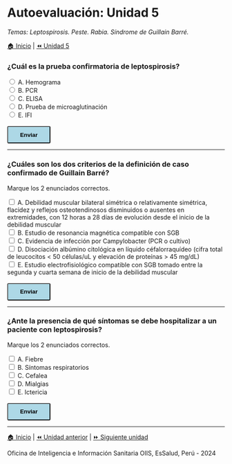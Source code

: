 <html>
<head>
<title>Autoevaluación: Unidad 4</title>
</head>
<body>

<h1>Autoevaluación: Unidad 5</h1>
<p><i>Temas: Leptospirosis. Peste. Rabia. Síndrome de Guillain Barré.</i></p>
<p><a href="index.html">&#127968; Inicio</a> | <a href="u5.html">&#9194; Unidad 5</a>

<div>
<h3>¿Cuál es la prueba confirmatoria de leptospirosis?</h3>
  <div id='block-11'>
    <label for='option-11'>
      <input type='radio' name='option' value='A' id='option-11'/>
      A. Hemograma</label>
    <span id='result-11'></span>
  </div>
   <div id='block-12'>
    <label for='option-12'>
      <input type='radio' name='option' value='B' id='option-12'/>
      B. PCR</label>
    <span id='result-12'></span>
  </div>
   <div id='block-13'>
    <label for='option-13'>
      <input type='radio' name='option' value='C' id='option-13'/>
      C. ELISA</label>
    <span id='result-13'></span>
  </div>
  <div id='block-14'>
    <label for='option-14'>
      <input type='radio' name='option' value='D' id='option-14'/>
      D. Prueba de microaglutinación</label>
    <span id='result-14'></span>
  </div>
  <div id='block-15'>
    <label for='option-15'>
      <input type='radio' name='option' value='E' id='option-15'/>
      E. IFI</label>
    <span id='result-15'></span>
  </div>
  <br>
  <button type='button' onclick='displayAnswer1()' style='width: 100px; height: 40px; border-radius: 3px; background-color: lightblue; font-weight: 700;'>Enviar</button>
</div>
<script>
  //    The function evaluates the answer and displays result
  function displayAnswer1() {
    if (document.getElementById('option-11').checked) {
      document.getElementById('block-11').style.border = '3px solid red'
      document.getElementById('result-11').style.color = 'red'
      document.getElementById('result-11').innerHTML = 'Intenta otra vez &#128552;'
      document.getElementById('block-12').style.border = 'initial';
      document.getElementById('result-12').style.color = 'initial';
      document.getElementById('result-12').innerHTML = '';
      document.getElementById('block-13').style.border = 'initial';
      document.getElementById('result-13').style.color = 'initial';
      document.getElementById('result-13').innerHTML = '';
      document.getElementById('block-14').style.border = 'initial';
      document.getElementById('result-14').style.color = 'initial';
      document.getElementById('result-14').innerHTML = '';
      document.getElementById('block-15').style.border = 'initial';
      document.getElementById('result-15').style.color = 'initial';
      document.getElementById('result-15').innerHTML = '';
    }
    if (document.getElementById('option-12').checked) {
      document.getElementById('block-12').style.border = '3px solid red'
      document.getElementById('result-12').style.color = 'red'
      document.getElementById('result-12').innerHTML = 'Intenta otra vez &#128552;'
      document.getElementById('block-11').style.border = 'initial';
      document.getElementById('result-11').style.color = 'initial';
      document.getElementById('result-11').innerHTML = '';
      document.getElementById('block-13').style.border = 'initial';
      document.getElementById('result-13').style.color = 'initial';
      document.getElementById('result-13').innerHTML = '';
      document.getElementById('block-14').style.border = 'initial';
      document.getElementById('result-14').style.color = 'initial';
      document.getElementById('result-14').innerHTML = '';
      document.getElementById('block-15').style.border = 'initial';
      document.getElementById('result-15').style.color = 'initial';
      document.getElementById('result-15').innerHTML = '';
    }
    if (document.getElementById('option-13').checked) {
      document.getElementById('block-13').style.border = '3px solid red'
      document.getElementById('result-13').style.color = 'red'
      document.getElementById('result-13').innerHTML = 'Intenta otra vez &#128552;'
      document.getElementById('block-11').style.border = 'initial';
      document.getElementById('result-11').style.color = 'initial';
      document.getElementById('result-11').innerHTML = '';
      document.getElementById('block-12').style.border = 'initial';
      document.getElementById('result-12').style.color = 'initial';
      document.getElementById('result-12').innerHTML = '';
      document.getElementById('block-14').style.border = 'initial';
      document.getElementById('result-14').style.color = 'initial';
      document.getElementById('result-14').innerHTML = '';
      document.getElementById('block-15').style.border = 'initial';
      document.getElementById('result-15').style.color = 'initial';
      document.getElementById('result-15').innerHTML = '';
    }
    if (document.getElementById('option-14').checked) {
      document.getElementById('block-14').style.border = '3px solid limegreen'
      document.getElementById('result-14').style.color = 'limegreen'
      document.getElementById('result-14').innerHTML = '¡Correcto! &#128175; La prueba confirmatoria es la prueba de microaglutinación. &#127775;'
      document.getElementById('block-11').style.border = 'initial';
      document.getElementById('result-11').style.color = 'initial';
      document.getElementById('result-11').innerHTML = '';
      document.getElementById('block-12').style.border = 'initial';
      document.getElementById('result-12').style.color = 'initial';
      document.getElementById('result-12').innerHTML = '';
      document.getElementById('block-13').style.border = 'initial';
      document.getElementById('result-13').style.color = 'initial';
      document.getElementById('result-13').innerHTML = '';
      document.getElementById('block-15').style.border = 'initial';
      document.getElementById('result-15').style.color = 'initial';
      document.getElementById('result-15').innerHTML = '';
    }
    if (document.getElementById('option-15').checked) {
      document.getElementById('block-15').style.border = '3px solid red'
      document.getElementById('result-15').style.color = 'red'
      document.getElementById('result-15').innerHTML = 'Intenta otra vez &#128552;'
      document.getElementById('block-11').style.border = 'initial';
      document.getElementById('result-11').style.color = 'initial';
      document.getElementById('result-11').innerHTML = '';
      document.getElementById('block-12').style.border = 'initial';
      document.getElementById('result-12').style.color = 'initial';
      document.getElementById('result-12').innerHTML = '';
      document.getElementById('block-13').style.border = 'initial';
      document.getElementById('result-13').style.color = 'initial';
      document.getElementById('result-13').innerHTML = '';
      document.getElementById('block-14').style.border = 'initial';
      document.getElementById('result-14').style.color = 'initial';
      document.getElementById('result-14').innerHTML = '';
    }
  }
</script>

<hr>

<div>
<h3>¿Cuáles son los dos criterios de la definición de caso confirmado de Guillain Barré?</h3>
<p> Marque los 2 enunciados correctos.</p>
  <div id='block-21'>
    <label for='option-21'>
      <input type='checkbox' name='option' value='A' id='option-21'/>
      A. Debilidad muscular bilateral simétrica o relativamente simétrica, flacidez y reflejos osteotendinosos disminuidos o ausentes en extremidades, con 12 horas a 28 días de evolución desde el inicio de la debilidad muscular</label>
    <span id='result-21'></span>
  </div>
   <div id='block-22'>
    <label for='option-22'>
      <input type='checkbox' name='option' value='B' id='option-22'/>
      B. Estudio de resonancia magnética compatible con SGB</label>
    <span id='result-22'></span>
  </div>
   <div id='block-23'>
    <label for='option-23'>
      <input type='checkbox' name='option' value='C' id='option-23'/>
      C. Evidencia de infección por Campylobacter (PCR o cultivo)</label>
    <span id='result-23'></span>
  </div>
  <div id='block-24'>
    <label for='option-24'>
      <input type='checkbox' name='option' value='D' id='option-24'/>
      D. Disociación albúmino citológica en líquido céfalorraquídeo (cifra total de leucocitos < 50 células/uL y elevación de proteínas > 45 mg/dL)</label>
    <span id='result-24'></span>
  </div>
  <div id='block-25'>
    <label for='option-25'>
      <input type='checkbox' name='option' value='E' id='option-25'/>
      E. Estudio electrofisiológico compatible con SGB tomado entre la segunda y cuarta semana de inicio de la debilidad muscular</label>
    <span id='result-25'></span>
  </div>
  <br>
  <button type='button' onclick='displayAnswer2()' style='width: 100px; height: 40px; border-radius: 3px; background-color: lightblue; font-weight: 700;'>Enviar</button>
</div>
<script>
  //    The function evaluates the answer and displays result
  function displayAnswer2() {
    if (document.getElementById('option-21').checked) {
      document.getElementById('block-21').style.border = '3px solid red'
      document.getElementById('result-21').style.color = 'red'
      document.getElementById('result-21').innerHTML = 'Incorrecto &#128552;'
    } else {
      document.getElementById('block-21').style.border = 'initial';
      document.getElementById('result-21').style.color = 'initial';
      document.getElementById('result-21').innerHTML = '';
    }
    if (document.getElementById('option-22').checked) {
      document.getElementById('block-22').style.border = '3px solid red'
      document.getElementById('result-22').style.color = 'red'
      document.getElementById('result-22').innerHTML = 'Incorrecto &#128552;'
    } else {
      document.getElementById('block-22').style.border = 'initial';
      document.getElementById('result-22').style.color = 'initial';
      document.getElementById('result-22').innerHTML = '';
    }
    if (document.getElementById('option-23').checked) {
      document.getElementById('block-23').style.border = '3px solid red'
      document.getElementById('result-23').style.color = 'red'
      document.getElementById('result-23').innerHTML = 'Incorrecto &#128552;'
    } else {
      document.getElementById('block-23').style.border = 'initial';
      document.getElementById('result-23').style.color = 'initial';
      document.getElementById('result-23').innerHTML = '';
    }
    if (document.getElementById('option-24').checked) {
      document.getElementById('block-24').style.border = '3px solid limegreen'
      document.getElementById('result-24').style.color = 'limegreen'
      document.getElementById('result-24').innerHTML = '¡Correcto! &#127775;'
    } else {
      document.getElementById('block-24').style.border = 'initial';
      document.getElementById('result-24').style.color = 'initial';
      document.getElementById('result-24').innerHTML = '';
    }
    if (document.getElementById('option-25').checked) {
      document.getElementById('block-25').style.border = '3px solid limegreen'
      document.getElementById('result-25').style.color = 'limegreen'
      document.getElementById('result-25').innerHTML = '¡Correcto! &#127775;'
    } else {
      document.getElementById('block-25').style.border = 'initial';
      document.getElementById('result-25').style.color = 'initial';
      document.getElementById('result-25').innerHTML = '';
    }
  }
</script>

<hr>


<div>
<h3>¿Ante la presencia de qué síntomas se debe hospitalizar a un paciente con leptospirosis?</h3>
<p> Marque los 2 enunciados correctos.</p>
  <div id='block-31'>
    <label for='option-31'>
      <input type='checkbox' name='option' value='A' id='option-31'/>
      A. Fiebre</label>
    <span id='result-31'></span>
  </div>
   <div id='block-32'>
    <label for='option-32'>
      <input type='checkbox' name='option' value='B' id='option-32'/>
      B. Síntomas respiratorios</label>
    <span id='result-32'></span>
  </div>
   <div id='block-33'>
    <label for='option-33'>
      <input type='checkbox' name='option' value='C' id='option-33'/>
      C. Cefalea</label>
    <span id='result-33'></span>
  </div>
  <div id='block-34'>
    <label for='option-34'>
      <input type='checkbox' name='option' value='D' id='option-34'/>
      D. Mialgias</label>
    <span id='result-34'></span>
  </div>
  <div id='block-35'>
    <label for='option-35'>
      <input type='checkbox' name='option' value='E' id='option-35'/>
      E. Ictericia</label>
    <span id='result-35'></span>
  </div>
  <br>
  <button type='button' onclick='displayAnswer3()' style='width: 100px; height: 40px; border-radius: 3px; background-color: lightblue; font-weight: 700;'>Enviar</button>
</div>
<script>
  //    The function evaluates the answer and displays result
  function displayAnswer3() {
    if (document.getElementById('option-31').checked) {
      document.getElementById('block-31').style.border = '3px solid red'
      document.getElementById('result-31').style.color = 'red'
      document.getElementById('result-31').innerHTML = 'Incorrecto &#128552;'
    } else {
      document.getElementById('block-31').style.border = 'initial';
      document.getElementById('result-31').style.color = 'initial';
      document.getElementById('result-31').innerHTML = '';
    }
    if (document.getElementById('option-32').checked) {
      document.getElementById('block-32').style.border = '3px solid limegreen'
      document.getElementById('result-32').style.color = 'limegreen'
      document.getElementById('result-32').innerHTML = '¡Correcto! &#127775;'
    } else {
      document.getElementById('block-32').style.border = 'initial';
      document.getElementById('result-32').style.color = 'initial';
      document.getElementById('result-32').innerHTML = '';
    }
    if (document.getElementById('option-33').checked) {
      document.getElementById('block-33').style.border = '3px solid red'
      document.getElementById('result-33').style.color = 'red'
      document.getElementById('result-33').innerHTML = 'Incorrecto &#128552;'
    } else {
      document.getElementById('block-33').style.border = 'initial';
      document.getElementById('result-33').style.color = 'initial';
      document.getElementById('result-33').innerHTML = '';
    }
    if (document.getElementById('option-34').checked) {
      document.getElementById('block-34').style.border = '3px solid red'
      document.getElementById('result-34').style.color = 'red'
      document.getElementById('result-34').innerHTML = 'Incorrecto &#128552;'
    } else {
      document.getElementById('block-34').style.border = 'initial';
      document.getElementById('result-34').style.color = 'initial';
      document.getElementById('result-34').innerHTML = '';
    }
    if (document.getElementById('option-35').checked) {
      document.getElementById('block-35').style.border = '3px solid limegreen'
      document.getElementById('result-35').style.color = 'limegreen'
      document.getElementById('result-35').innerHTML = '¡Correcto! &#127775;'
    } else {
      document.getElementById('block-35').style.border = 'initial';
      document.getElementById('result-35').style.color = 'initial';
      document.getElementById('result-35').innerHTML = '';
    }
  }
</script>

<hr>

<p><a href="index.html">&#127968; Inicio</a> | <a href="u5.html">&#9194; Unidad anterior</a> | <a href="u6.html">&#9193; Siguiente unidad</a></p>

<p>Oficina de Inteligencia e Información Sanitaria OIIS, EsSalud, Perú - 2024</p>
